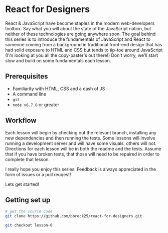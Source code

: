# React for Designers

React & JavaScript have become staples in the modern web-developers toolbox. Say
what you will about the state of the JavaScript nation, but neither of these
technologies are going anywhere soon. The goal behind this series is to
introduce the fundamentals of JavaScript and React to someone coming from a
background in traditional front-end design  that has had solid exposure to HTML
and CSS but tends to tip-toe around JavaScript (I'm looking at you all the
copy-paster's out there!) Don't worry, we'll start slow and build on some
fundamentals each lesson.

## Prerequisites
* Familiarity with HTML, CSS and a dash of JS
* A command line
* `git`
* `node v6.7.0` or greater

## Workflow

Each lesson will begin by checking out the relevant branch, installing any new
dependencies and then running the tests. Some lessons will involve running a
development server and will have some visuals, others will not. Directions for
each lesson will be in both the readme and the tests. Assume that if you have
broken tests, that those will need to be repaired in order to complete that
lesson.

I really hope you enjoy this series. Feedback is always appreciated in the form
of issues or a pull reuqest!

Lets get started!

## Getting set up

```bash
# get the source code
git clone https://github.com/bbrock25/react-for-designers.git

git checkout lesson-0
```

